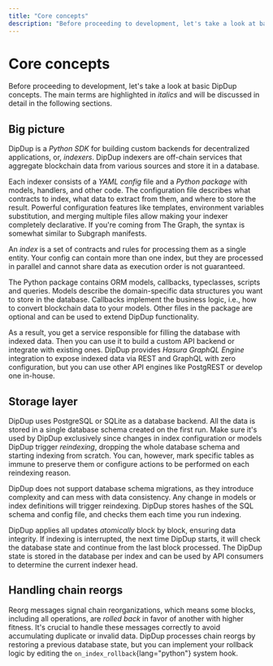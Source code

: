 ```yaml
---
title: "Core concepts"
description: "Before proceeding to development, let's take a look at basic DipDup concepts."
---
```


# Core concepts

Before proceeding to development, let's take a look at basic DipDup concepts. The main terms are highlighted in _italics_ and will be discussed in detail in the following sections.

## Big picture

DipDup is a _Python SDK_ for building custom backends for decentralized applications, or, _indexers_. DipDup indexers are off-chain services that aggregate blockchain data from various sources and store it in a database.

Each indexer consists of a _YAML config_ file and a _Python package_ with models, handlers, and other code. The configuration file describes what contracts to index, what data to extract from them, and where to store the result. Powerful configuration features like templates, environment variables substitution, and merging multiple files allow making your indexer completely declarative. If you're coming from The Graph, the syntax is somewhat similar to Subgraph manifests.

An _index_ is a set of contracts and rules for processing them as a single entity. Your config can contain more than one index, but they are processed in parallel and cannot share data as execution order is not guaranteed.

The Python package contains ORM models, callbacks, typeclasses, scripts and queries. Models describe the domain-specific data structures you want to store in the database. Callbacks implement the business logic, i.e., how to convert blockchain data to your models. Other files in the package are optional and can be used to extend DipDup functionality.

As a result, you get a service responsible for filling the database with indexed data. Then you can use it to build a custom API backend or integrate with existing ones. DipDup provides _Hasura GraphQL Engine_ integration to expose indexed data via REST and GraphQL with zero configuration, but you can use other API engines like PostgREST or develop one in-house.

<!-- FIXME: Tezos-specific stuff -->
<!-- <center><img src="../../public/dipdup.svg" alt="DipDup data flow diagram" width="600"/></center> -->

## Storage layer

DipDup uses PostgreSQL or SQLite as a database backend. All the data is stored in a single database schema created on the first run. Make sure it's used by DipDup exclusively since changes in index configuration or models DipDup trigger _reindexing_, dropping the whole database schema and starting indexing from scratch. You can, however, mark specific tables as immune to preserve them or configure actions to be performed on each reindexing reason.

DipDup does not support database schema migrations, as they introduce complexity and can mess with data consistency. Any change in models or index definitions will trigger reindexing. DipDup stores hashes of the SQL schema and config file, and checks them each time you run indexing.

DipDup applies all updates _atomically_ block by block, ensuring data integrity. If indexing is interrupted, the next time DipDup starts, it will check the database state and continue from the last block processed. The DipDup state is stored in the database per index and can be used by API consumers to determine the current indexer head.

## Handling chain reorgs

Reorg messages signal chain reorganizations, which means some blocks, including all operations, are _rolled back_ in favor of another with higher fitness. It's crucial to handle these messages correctly to avoid accumulating duplicate or invalid data. DipDup processes chain reorgs by restoring a previous database state, but you can implement your rollback logic by editing the `on_index_rollback`{lang="python"} system hook.

<!--

FIXME: Tezos stuff

DipDup works with operation groups (explicit operation and all internal ones, a single contract call) and _Big\_map_ updates (lazy hash map structures, [read more](https://tezostaquito.io/docs/maps_bigmaps/)) — until fully-fledged protocol-level events are not implemented in Tezos.

DipDup is tightly coupled with [TzKT API](http://api.tzkt.io/) but can generally use any data provider which implements a particular feature set. TzKT provides REST endpoints and Websocket subscriptions with flexible filters enabling selective indexing and returns "humanified" contract data, which means you don't have to handle raw Michelson expressions.

-->
